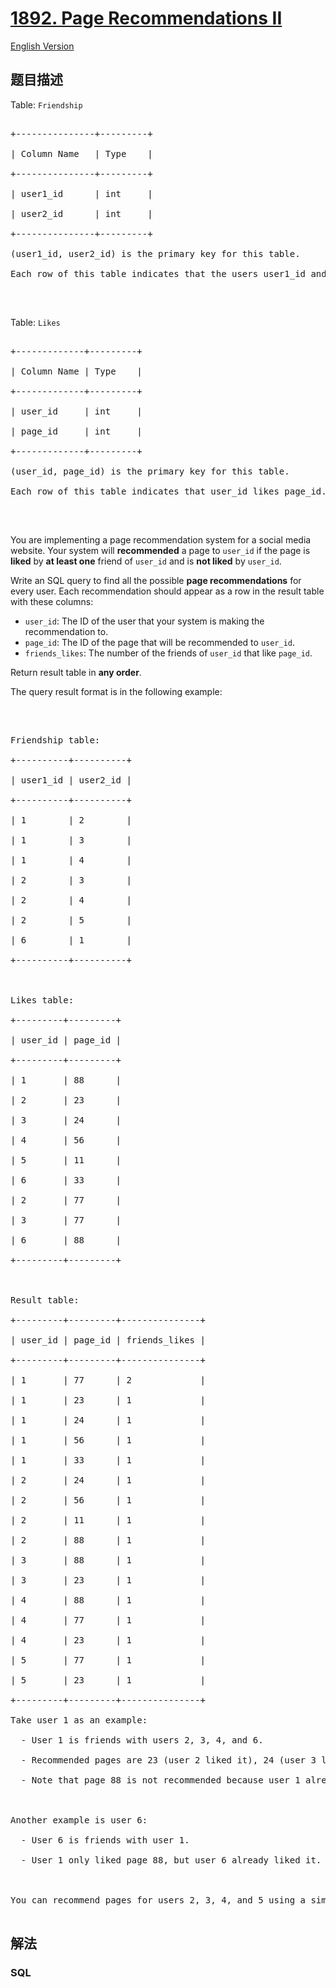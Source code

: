 # [1892. Page Recommendations II](https://leetcode-cn.com/problems/page-recommendations-ii)

[English Version](https://github.com/yanglr/leetcode-ac/blob/master/assets/1800-1899/1892.Page%20Recommendations%20II/README_EN.md)

## 题目描述

<!-- 这里写题目描述 -->

<p>Table: <code>Friendship</code></p>

<pre>

+---------------+---------+

| Column Name   | Type    |

+---------------+---------+

| user1_id      | int     |

| user2_id      | int     |

+---------------+---------+

(user1_id, user2_id) is the primary key for this table.

Each row of this table indicates that the users user1_id and user2_id are friends.

</pre>

<p>&nbsp;</p>

<p>Table: <code>Likes</code></p>

<pre>

+-------------+---------+

| Column Name | Type    |

+-------------+---------+

| user_id     | int     |

| page_id     | int     |

+-------------+---------+

(user_id, page_id) is the primary key for this table.

Each row of this table indicates that user_id likes page_id.

</pre>

<p>&nbsp;</p>

<p>You are implementing a page recommendation system for a social media website. Your system will <strong>recommended</strong> a page to <code>user_id</code> if the page is <strong>liked</strong> by <strong>at least one</strong> friend of <code>user_id</code> and is <strong>not liked</strong> by <code>user_id</code>.</p>

<p>Write an SQL query to find all the possible <strong>page recommendations</strong> for every user. Each recommendation should appear as a row in the result table with these columns:</p>

<ul>
	<li><code>user_id</code>: The ID of the user that your system is making the recommendation to.</li>
	<li><code>page_id</code>: The ID of the page that will be recommended to <code>user_id</code>.</li>
	<li><code>friends_likes</code>: The number of the friends of <code>user_id</code> that like <code>page_id</code>.</li>
</ul>

<p>Return result table in <strong>any order</strong>.</p>

<p>The query result format is in the following example:</p>

<p>&nbsp;</p>

<pre>

Friendship table:

+----------+----------+

| user1_id | user2_id |

+----------+----------+

| 1        | 2        |

| 1        | 3        |

| 1        | 4        |

| 2        | 3        |

| 2        | 4        |

| 2        | 5        |

| 6        | 1        |

+----------+----------+

 

Likes table:

+---------+---------+

| user_id | page_id |

+---------+---------+

| 1       | 88      |

| 2       | 23      |

| 3       | 24      |

| 4       | 56      |

| 5       | 11      |

| 6       | 33      |

| 2       | 77      |

| 3       | 77      |

| 6       | 88      |

+---------+---------+



Result table:

+---------+---------+---------------+

| user_id | page_id | friends_likes |

+---------+---------+---------------+

| 1       | 77      | 2             |

| 1       | 23      | 1             |

| 1       | 24      | 1             |

| 1       | 56      | 1             |

| 1       | 33      | 1             |

| 2       | 24      | 1             |

| 2       | 56      | 1             |

| 2       | 11      | 1             |

| 2       | 88      | 1             |

| 3       | 88      | 1             |

| 3       | 23      | 1             |

| 4       | 88      | 1             |

| 4       | 77      | 1             |

| 4       | 23      | 1             |

| 5       | 77      | 1             |

| 5       | 23      | 1             |

+---------+---------+---------------+

Take user 1 as an example:

  - User 1 is friends with users 2, 3, 4, and 6.

  - Recommended pages are 23 (user 2 liked it), 24 (user 3 liked it), 56 (user 3 liked it), 33 (user 6 liked it), and 77 (user 2 and user 3 liked it).

  - Note that page 88 is not recommended because user 1 already liked it.



Another example is user 6:

  - User 6 is friends with user 1.

  - User 1 only liked page 88, but user 6 already liked it. Hence, user 6 has no recommendations.



You can recommend pages for users 2, 3, 4, and 5 using a similar process.

</pre>

## 解法

<!-- 这里可写通用的实现逻辑 -->

<!-- tabs:start -->

### **SQL**

<!-- 这里可写当前语言的特殊实现逻辑 -->

```sql

```

<!-- tabs:end -->
